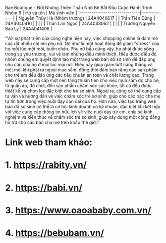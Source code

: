 Bae Boutique - Nơi Những Thiên Thần Nhỏ Bé Bắt Đầu Cuộc Hành Trình
Nhóm 6
| Họ và tên                    | Mã sinh viên |
|------------------------------|--------------|
| Nguyễn Thúy Hà (Nhóm trưởng) | 24A4040617   |
| Trần Tiến Dũng               | 24A4040416   |
|                              |              |
| Thân Lan Ngọc                | 24A4043062   |
|                              |              |
| Trương Nguyễn Bảo Ly         | 24A4041408   |

"Với sự phát triển của công nghệ hiện nay, việc shopping online là đam mê của rất nhiều chị em phụ nữ. Nó như là một hoạt động để giảm "stress" của họ mỗi lúc mệt mỏi, buồn chán. Phụ nữ bầu cũng vậy, họ phải được sống trong sự yêu thương, vui vẻ làm những điều mình thích. Hiểu được điều đó, nhóm chúng em quyết định tạo một trang web bán đồ sơ sinh để đáp ứng nhu cầu của họ ở mọi lúc mọi nơi. Điều này giúp giảm bớt căng thẳng và mệt mỏi khi phải ra ngoài mua sắm, đồng thời đảm bảo rằng các sản phẩm cho trẻ em đều đáp ứng các tiêu chuẩn an toàn và chất lượng cao. Trang web này sẽ cung cấp một nền tảng thuận tiện cho việc mua sắm đồ cho bé, từ quần áo, đồ chơi, đến sản phẩm chăm sóc sức khỏe, tất cả đều được thiết kế và chọn lọc đặc biệt cho trẻ sơ sinh. Ngoài ra, cũng có thể cung cấp tư vấn và hướng dẫn về việc chăm sóc trẻ sơ sinh, giúp cho các bậc cha mẹ tự tin hơn trong việc nuôi dạy con cái của họ. Hơn nữa, việc tạo trang web bán đồ sơ sinh có thể là cơ hội kinh doanh có lợi nhuận, đặc biệt khi kết hợp với việc cung cấp thông tin hữu ích về việc nuôi dạy trẻ em, chia sẻ kinh nghiệm và kiến thức về chăm sóc trẻ sơ sinh, giúp xây dựng một cộng đồng hỗ trợ cho các bậc cha mẹ trên khắp thế giới."
# Link web tham khảo:
# 1. https://rabity.vn/
# 2. https://babi.vn/
# 3. https://www.oaoababy.com.vn/
# 4. https://bebubam.vn/

